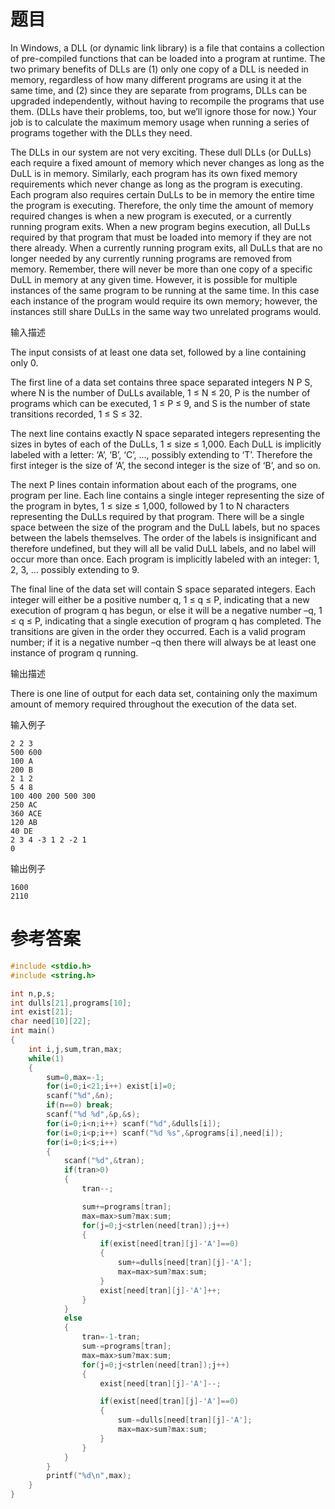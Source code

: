 # 题目
In Windows, a DLL (or dynamic link library) is a file that contains a collection of pre-compiled functions that can be loaded into a program at runtime. The two primary benefits of DLLs are (1) only one copy of a DLL is needed in memory, regardless of how many different programs are using it at the same time, and (2) since they are separate from programs, DLLs can be upgraded independently, without having to recompile the programs that use them. (DLLs have their problems, too, but we’ll ignore those for now.) Your job is to calculate the maximum memory usage when running a series of programs together with the DLLs they need.

The DLLs in our system are not very exciting. These dull DLLs (or DuLLs) each require a fixed amount of memory which never changes as long as the DuLL is in memory. Similarly, each program has its own fixed memory requirements which never change as long as the program is executing. Each program also requires certain DuLLs to be in memory the entire time the program is executing. Therefore, the only time the amount of memory required changes is when a new program is executed, or a currently running program exits. When a new program begins execution, all DuLLs required by that program that must be loaded into memory if they are not there already. When a currently running program exits, all DuLLs that are no longer needed by any currently running programs are removed from memory.
Remember, there will never be more than one copy of a specific DuLL in memory at any given time. However, it is possible for multiple instances of the same program to be running at the same time. In this case each instance of the program would require its own memory; however, the instances still share DuLLs in the same way two unrelated programs would.

输入描述

The input consists of at least one data set, followed by a line containing only 0.

The first line of a data set contains three space separated integers N P S, where N is the number of DuLLs available, 1 ≤ N ≤ 20, P is the number of programs which can be executed, 1 ≤ P ≤ 9, and S is the number of state transitions recorded, 1 ≤ S ≤ 32.

The next line contains exactly N space separated integers representing the sizes in bytes of each of the DuLLs, 1 ≤ size ≤ 1,000. Each DuLL is implicitly labeled with a letter: ‘A’, ‘B’, ‘C’, ..., possibly extending to ‘T’. Therefore the first integer is the size of ‘A’, the second integer is the size of ‘B’, and so on.

The next P lines contain information about each of the programs, one program per line. Each line contains a single integer representing the size of the program in bytes, 1 ≤ size ≤ 1,000, followed by 1 to N characters representing the DuLLs required by that program. There will be a single space between the size of the program and the DuLL labels, but no spaces between the labels themselves. The order of the labels is insignificant and therefore undefined, but they will all be valid DuLL labels, and no label will occur more than once. Each program is implicitly labeled with an integer: 1, 2, 3, ... possibly extending to 9.

The final line of the data set will contain S space separated integers. Each integer will either be a positive number q, 1 ≤ q ≤ P, indicating that a new execution of program q has begun, or else it will be a negative number –q, 1 ≤ q ≤ P, indicating that a single execution of program q has completed. The transitions are given in the order they occurred. Each is a valid program number; if it is a negative number –q then there will always be at least one instance of program q running.

输出描述

There is one line of output for each data set, containing only the maximum amount of memory required throughout the execution of the data set.

输入例子
```
2 2 3
500 600
100 A
200 B
2 1 2
5 4 8
100 400 200 500 300
250 AC
360 ACE
120 AB
40 DE
2 3 4 -3 1 2 -2 1
0
```
输出例子
```
1600
2110
```
# 参考答案
```c++
#include <stdio.h>  
#include <string.h>

int n,p,s;  
int dulls[21],programs[10];  
int exist[21]; 
char need[10][22];  
int main()  
{  
    int i,j,sum,tran,max;  
    while(1)  
    {  
        sum=0,max=-1;  
        for(i=0;i<21;i++) exist[i]=0;  
        scanf("%d",&n);  
        if(n==0) break;  
        scanf("%d %d",&p,&s);  
        for(i=0;i<n;i++) scanf("%d",&dulls[i]);  
        for(i=0;i<p;i++) scanf("%d %s",&programs[i],need[i]);  
        for(i=0;i<s;i++)  
        {  
            scanf("%d",&tran);  
            if(tran>0)  
            {  
                tran--;  

                sum+=programs[tran];  
                max=max>sum?max:sum;  
                for(j=0;j<strlen(need[tran]);j++)  
                {  
                    if(exist[need[tran][j]-'A']==0)  
                    {  
                        sum+=dulls[need[tran][j]-'A'];  
                        max=max>sum?max:sum;  
                    }  
                    exist[need[tran][j]-'A']++;  
                }  
            }  
            else  
            {  
                tran=-1-tran;  
                sum-=programs[tran];  
                max=max>sum?max:sum;  
                for(j=0;j<strlen(need[tran]);j++)  
                {  
                    exist[need[tran][j]-'A']--;

                    if(exist[need[tran][j]-'A']==0)  
                    {  
                        sum-=dulls[need[tran][j]-'A'];  
                        max=max>sum?max:sum;  
                    }  
                }  
            }  
        }  
        printf("%d\n",max);  
    }  
}



